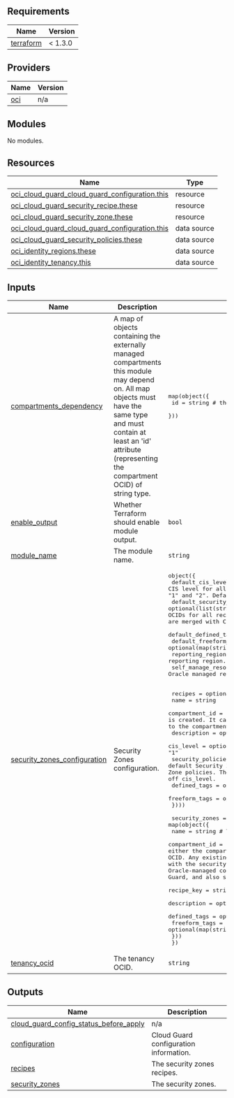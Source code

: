 ## Requirements

| Name | Version |
|------|---------|
| <a name="requirement_terraform"></a> [terraform](#requirement\_terraform) | < 1.3.0 |

## Providers

| Name | Version |
|------|---------|
| <a name="provider_oci"></a> [oci](#provider\_oci) | n/a |

## Modules

No modules.

## Resources

| Name | Type |
|------|------|
| [oci_cloud_guard_cloud_guard_configuration.this](https://registry.terraform.io/providers/oracle/oci/latest/docs/resources/cloud_guard_cloud_guard_configuration) | resource |
| [oci_cloud_guard_security_recipe.these](https://registry.terraform.io/providers/oracle/oci/latest/docs/resources/cloud_guard_security_recipe) | resource |
| [oci_cloud_guard_security_zone.these](https://registry.terraform.io/providers/oracle/oci/latest/docs/resources/cloud_guard_security_zone) | resource |
| [oci_cloud_guard_cloud_guard_configuration.this](https://registry.terraform.io/providers/oracle/oci/latest/docs/data-sources/cloud_guard_cloud_guard_configuration) | data source |
| [oci_cloud_guard_security_policies.these](https://registry.terraform.io/providers/oracle/oci/latest/docs/data-sources/cloud_guard_security_policies) | data source |
| [oci_identity_regions.these](https://registry.terraform.io/providers/oracle/oci/latest/docs/data-sources/identity_regions) | data source |
| [oci_identity_tenancy.this](https://registry.terraform.io/providers/oracle/oci/latest/docs/data-sources/identity_tenancy) | data source |

## Inputs

| Name | Description | Type | Default | Required |
|------|-------------|------|---------|:--------:|
| <a name="input_compartments_dependency"></a> [compartments\_dependency](#input\_compartments\_dependency) | A map of objects containing the externally managed compartments this module may depend on. All map objects must have the same type and must contain at least an 'id' attribute (representing the compartment OCID) of string type. | <pre>map(object({<br>    id = string # the compartment OCID<br>  }))</pre> | `null` | no |
| <a name="input_enable_output"></a> [enable\_output](#input\_enable\_output) | Whether Terraform should enable module output. | `bool` | `true` | no |
| <a name="input_module_name"></a> [module\_name](#input\_module\_name) | The module name. | `string` | `"security-zones"` | no |
| <a name="input_security_zones_configuration"></a> [security\_zones\_configuration](#input\_security\_zones\_configuration) | Security Zones configuration. | <pre>object({<br>    default_cis_level = optional(string) # The default CIS level for all recipes with an unspecified cis_level. Valid values: "1" and "2". Default: "1"<br>    default_security_policies_ocids = optional(list(string)) # The list of default Security Zone policies OCIDs for all recipes with an unspecified security_policies_ocids. These are merged with CIS Security Zone policies driven off cis_level.<br>    default_defined_tags = optional(map(string))<br>    default_freeform_tags = optional(map(string))<br>    reporting_region = optional(string) # the reporting region.<br>    self_manage_resources = optional(bool) # whether Oracle managed resources are created by customers. Default: false.<br>    <br>    recipes = optional(map(object({<br>      name = string<br>      compartment_id = string # the compartment where the Security Zone Recipe is created. It can be either the compartment OCID or a reference (a key) to the compartment OCID.<br>      description = optional(string)<br>      cis_level = optional(string) # Valid values: "1" and "2". Default: "1"<br>      security_policies_ocids = optional(list(string)) # List of default Security Zone policies OCIDs that are merged with CIS Security Zone policies. These are merged with CIS Security Zone policies driven off cis_level.<br>      defined_tags = optional(map(string))<br>      freeform_tags = optional(map(string))<br>    })))<br><br>    security_zones = map(object({<br>      name = string # The Security Zone name.<br>      compartment_id = string # The Security Zone compartment. It can be either the compartment OCID or a reference (a key) to the compartment OCID. Any existing Cloud Guard target for this compartment is replaced with the security zone. The security zone includes the default Oracle-managed configuration and activity detector recipes in Cloud Guard, and also scans resources in the zone for policy violations.<br>      recipe_key = string # The recipe key in recipes attribute.<br>      description = optional(string) # The security zone description.<br>      defined_tags = optional(map(string))<br>      freeform_tags = optional(map(string))<br>    })) <br>  })</pre> | `null` | no |
| <a name="input_tenancy_ocid"></a> [tenancy\_ocid](#input\_tenancy\_ocid) | The tenancy OCID. | `string` | n/a | yes |

## Outputs

| Name | Description |
|------|-------------|
| <a name="output_cloud_guard_config_status_before_apply"></a> [cloud\_guard\_config\_status\_before\_apply](#output\_cloud\_guard\_config\_status\_before\_apply) | n/a |
| <a name="output_configuration"></a> [configuration](#output\_configuration) | Cloud Guard configuration information. |
| <a name="output_recipes"></a> [recipes](#output\_recipes) | The security zones recipes. |
| <a name="output_security_zones"></a> [security\_zones](#output\_security\_zones) | The security zones. |
